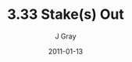 ---
title: '3.33 Stake(s) Out'
alt: 'Mysteries of the Arcana'
date: '2011-01-13'
author: 'J Gray'
artist: 'Keira'
chapter: '3 Two by Two'
filler: false
---